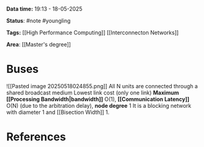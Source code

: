 **Data time:** 19:13 - 18-05-2025

**Status**: #note #youngling 

**Tags:** [[High Performance Computing]] [[Interconnecton Networks]]

**Area**: [[Master's degree]]
# Buses


![[Pasted image 20250518024855.png]]
All N units are connected through a shared broadcast medium Lowest link cost (only one link) **Maximum [[Processing Bandwidth|bandwidth]]** O(1), **[[Communication Latency]]** O(N) (due to the arbitration delay), **node degree** 1 It is a blocking network with diameter 1 and [[Bisection Width]] 1.
# References